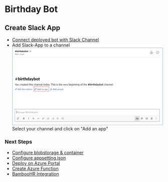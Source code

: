 # Birthday Bot

## Create Slack App

* [Connect deployed bot with Slack Channel](https://docs.microsoft.com/en-us/azure/bot-service/bot-service-channel-connect-slack?view=azure-bot-service-4.0&tabs=abs)
* Add Slack-App to a channel
![Add Slack-App to a channel](images/add-app.png)
Select your channel and click on "Add an app"

### Next Steps

* [Configure blobstorage & container  ](Blobstorage&Container.md#configure-blobstorage-&-container)
* [Configure appsetting.json](ConfigureAppsettings.md#configure-appsetting.json)
* [Deploy on Azure Portal](DeployAzurePortal.md#deploy-on-azure-portal )
* [Create Azure Function](AzureFunction.md#create-azure-function)
* [BambooHR Integration](BambooHR.md#bambooHR-integration)